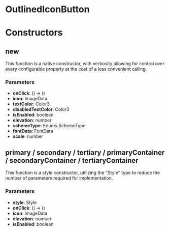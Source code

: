 # OutlinedIconButton


# Constructors


## new
This function is a native constructor, with verbosity allowing for control over every configurable property at the cost of a less convenient calling.

### Parameters
- **onClick**: () -> ()
- **icon**: ImageData
- **textColor**: Color3
- **disabledTextColor**: Color3
- **isEnabled**: boolean
- **elevation**: number
- **schemeType**: Enums.SchemeType
- **fontData**: FontData
- **scale**: number

## primary / secondary / tertiary / primaryContainer / secondaryContainer / tertiaryContainer
This function is a style constructor, utilizing the "Style" type to reduce the number of parameters required for implementation.

### Parameters
- **style**: Style
- **onClick**: () -> ()
- **icon**: ImageData
- **elevation**: number
- **isEnabled**: boolean
